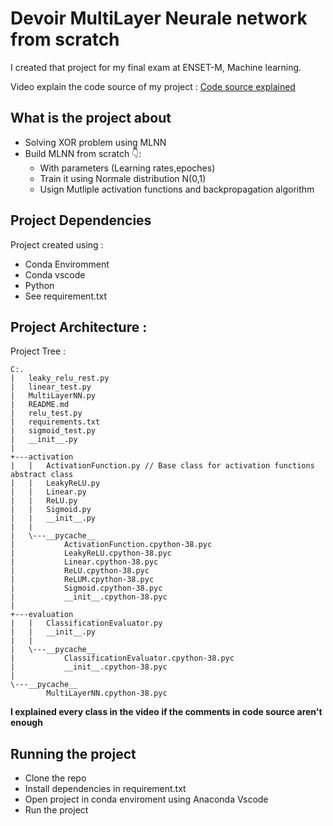 # Devoir MultiLayer Neurale network from scratch

I created that project for my final exam at ENSET-M, Machine learning.

Video explain the code source of my project : [Code source explained](https://www.youtube.com/watch?v=bElwmYEJnik&feature=youtu.be)

## What is the project about

- Solving XOR problem using MLNN
- Build MLNN from scratch 👇:
  - With parameters (Learning rates,epoches)
  - Train it using Normale distribution N(0,1)
  - Usign Mutliple activation functions and backpropagation algorithm

## Project Dependencies

Project created using :

- Conda Enviromment
- Conda vscode
- Python
- See requirement.txt

## Project Architecture :

Project Tree :

```
C:.
|   leaky_relu_rest.py
|   linear_test.py
|   MultiLayerNN.py
|   README.md
|   relu_test.py
|   requirements.txt
|   sigmoid_test.py
|   __init__.py
|
+---activation
|   |   ActivationFunction.py // Base class for activation functions abstract class
|   |   LeakyReLU.py
|   |   Linear.py
|   |   ReLU.py
|   |   Sigmoid.py
|   |   __init__.py
|   |
|   \---__pycache__
|           ActivationFunction.cpython-38.pyc
|           LeakyReLU.cpython-38.pyc
|           Linear.cpython-38.pyc
|           ReLU.cpython-38.pyc
|           ReLUM.cpython-38.pyc
|           Sigmoid.cpython-38.pyc
|           __init__.cpython-38.pyc
|
+---evaluation
|   |   ClassificationEvaluator.py
|   |   __init__.py
|   |
|   \---__pycache__
|           ClassificationEvaluator.cpython-38.pyc
|           __init__.cpython-38.pyc
|
\---__pycache__
        MultiLayerNN.cpython-38.pyc
```

**I explained every class in the video if the comments in code source aren't enough**

## Running the project

- Clone the repo
- Install dependencies in requirement.txt
- Open project in conda enviroment using Anaconda Vscode
- Run the project
